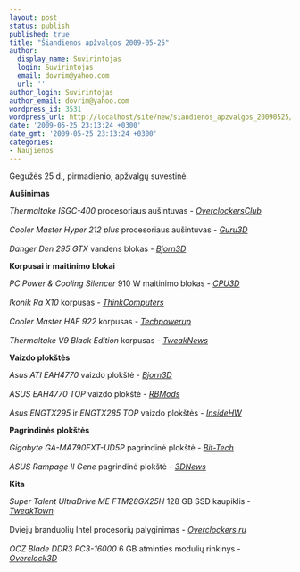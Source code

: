 ```yaml
---
layout: post
status: publish
published: true
title: "Šiandienos apžvalgos 2009-05-25"
author:
  display_name: Suvirintojas
  login: Suvirintojas
  email: dovrim@yahoo.com
  url: ''
author_login: Suvirintojas
author_email: dovrim@yahoo.com
wordpress_id: 3531
wordpress_url: http://localhost/site/new/siandienos_apzvalgos_20090525/
date: '2009-05-25 23:13:24 +0300'
date_gmt: '2009-05-25 23:13:24 +0300'
categories:
- Naujienos
---
```

<p>Gegužės 25 d., pirmadienio, apžvalgų suvestinė.</p>
<p><b>Aušinimas</b></p>
<p><i>Thermaltake ISGC-400</i> procesoriaus aušintuvas - <i><a class="ns" href="http://www.overclockersclub.com/reviews/thermaltake_isgc_400/">OverclockersClub</a></i><br />
<br /><i>Cooler Master Hyper 212 plus</i> procesoriaus aušintuvas - <i><a class="ns" href="http://www.guru3d.com/article/cooler-master-hyper-212-plus-review/">Guru3D</a></i><br />
<br /><i>Danger Den 295 GTX</i> vandens blokas - <i><a class="ns" href="http://www.bjorn3d.com/read.php?cID=1562">Bjorn3D</a></i></p>
<p><b>Korpusai ir maitinimo blokai</b></p>
<p><i>PC Power & Cooling Silencer</i> 910 W maitinimo blokas - <i><a class="ns" href="http://www.cpu3d.com/review/7794-1/pc-power-cooling-silencer-910w-psu/introduction.html">CPU3D</a></i><br />
<br /><i>Ikonik Ra X10</i> korpusas - <i><a class="ns" href="http://www.thinkcomputers.org/index.php?x=reviews&id=982">ThinkComputers</a></i><br />
<br /><i>Cooler Master HAF 922</i> korpusas - <i><a class="ns" href="http://www.techpowerup.com/reviews/CoolerMaster/HAF_922/">Techpowerup</a></i><br />
<br /><i>Thermaltake V9 Black Edition</i> korpusas - <i><a class="ns" href="http://www.tweaknews.net/reviews/thermaltake_v9_black_edition/">TweakNews</a></i></p>
<p><b>Vaizdo plokštės</b></p>
<p><i>Asus ATI EAH4770</i> vaizdo plokštė - <i><a class="ns" href="http://www.bjorn3d.com/read.php?cID=1580">Bjorn3D</a></i><br />
<br /><i>ASUS EAH4770 TOP</i> vaizdo plokštė - <i><a class="ns" href="http://www.rbmods.com/content/9283/first-look-and-specifications.aspx">RBMods</a></i><br />
<br /><i>Asus ENGTX295</i> ir <i>ENGTX285 TOP</i> vaizdo plokštės - <i><a class="ns" href="http://www.insidehw.com/Reviews/Graphics-cards/ASUS-ENGTX295-and-ENGTX285-TOP.html">InsideHW</a></i></p>
<p><b>Pagrindinės plokštės</b></p>
<p><i>Gigabyte GA-MA790FXT-UD5P</i> pagrindinė plokštė - <i><a class="ns" href="http://www.bit-tech.net/hardware/motherboards/2009/05/25/gigabyte-ga-ma790fxt-ud5p-review/1">Bit-Tech</a></i><br />
<br /><i>ASUS Rampage II Gene</i> pagrindinė plokštė - <i><a class="ns" href="http://www.3dnews.ru/motherboard/asus_rampage_ii_gene/">3DNews</a></i></p>
<p><b>Kita</b></p>
<p><i>Super Talent UltraDrive ME FTM28GX25H</i> 128 GB SSD kaupiklis - <i><a class="ns" href="http://www.tweaktown.com/reviews/2770/super_talent_ultradrive_me_ftm28gx25h_128gb_ssd/index.html">TweakTown</a></i><br />
<br />Dviejų branduolių Intel procesorių palyginimas - <i><a class="ns" href="http://www.overclockers.ru/lab/33124.shtml">Overclockers.ru</a></i><br />
<br /><i>OCZ Blade DDR3 PC3-16000</i> 6 GB atminties modulių rinkinys - <i><a class="ns" href="http://overclock3d.net/reviews.php?/memory/ocz_blade_ddr3_pc3-16000_6gb_kit/1">Overclock3D</a></i></p>
